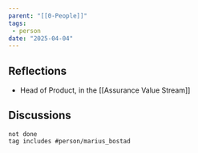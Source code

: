```yaml
---
parent: "[[0-People]]"
tags:
 - person
date: "2025-04-04"
---
```

## Reflections
* Head of Product, in the [[Assurance Value Stream]]
## Discussions
```tasks
not done
tag includes #person/marius_bostad
```
